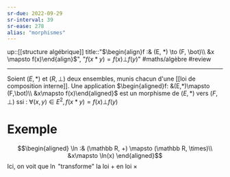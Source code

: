 ```yaml
---
sr-due: 2022-09-29
sr-interval: 39
sr-ease: 278
alias: "morphismes"
---
```

up::[[structure algébrique]]
title::"$\begin{align}f :& (E, *) \to (F, \bot)\\ &x \mapsto f(x)\end{align}$", "$f(x*y) = f(x)\bot f(y)$"
#maths/algèbre #review 

----

Soient $(E, *)$ et $(R,\bot)$ deux ensembles, munis chacun d'une [[loi de composition interne]].
Une application
$\begin{aligned}f: &(E,*)\mapsto (F,\bot)\\ &x\mapsto f(x)\end{aligned}$
est un morphisme de $(E,*)$ vers $(F,\bot)$ ssi :
$\forall (x,y)\in E^2, f(x*y) = f(x)\bot f(y)$
# Exemple
$$\begin{aligned}
\ln :& (\mathbb R, +) \mapsto (\mathbb R, \times)\\
&x\mapsto \ln(x)
\end{aligned}$$
Ici, on voit que $\ln$ "transforme" la loi $+$ en loi $\times$

